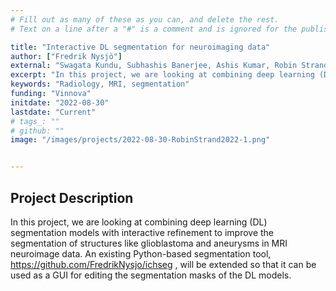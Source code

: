 ```yaml
---
# Fill out as many of these as you can, and delete the rest.
# Text on a line after a "#" is a comment and is ignored for the published page.

title: "Interactive DL segmentation for neuroimaging data"
author: ["Fredrik Nysjö"]
external: "Swagata Kundu, Subhashis Banerjee, Ashis Kumar, Robin Strand"
excerpt: "In this project, we are looking at combining deep learning (DL) segmentation models with interactive refinement to improve the segmentation of structures like glioblastoma and anerysms in MRI images."
keywords: "Radiology, MRI, segmentation"
funding: "Vinnova"
initdate: "2022-08-30"
lastdate: "Current"
# tags_: ""
# github: ""
image: "/images/projects/2022-08-30-RobinStrand2022-1.png"


---
```


## Project Description
In this project, we are looking at combining deep learning (DL) segmentation models with interactive refinement to improve the segmentation of structures like glioblastoma and aneurysms in MRI neuroimage data. An existing Python-based segmentation tool, https://github.com/FredrikNysjo/ichseg , will be  extended so that it can be used as a GUI for editing the segmentation masks of the DL models.
